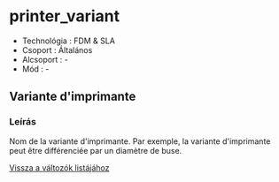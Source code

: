 # printer\_variant

* Technológia : FDM & SLA
* Csoport : Általános
* Alcsoport : -
* Mód : -

## Variante d'imprimante

### Leírás

Nom de la variante d'imprimante. Par exemple, la variante d'imprimante peut être différenciée par un diamètre de buse.

[Vissza a változók listájához](variable_list.md)

